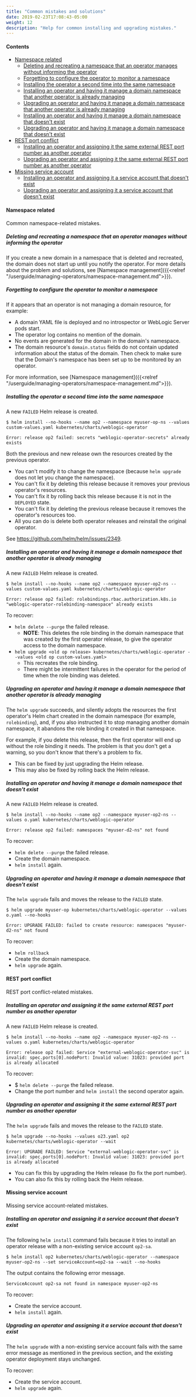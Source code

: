 ```yaml
---
title: "Common mistakes and solutions"
date: 2019-02-23T17:08:43-05:00
weight: 12
description: "Help for common installing and upgrading mistakes."
---
```


#### Contents

- [Namespace related](#namespace-related)
  - [Deleting and recreating a namespace that an operator manages without informing the operator](#deleting-and-recreating-a-namespace-that-an-operator-manages-without-informing-the-operator)
  - [Forgetting to configure the operator to monitor a namespace](#forgetting-to-configure-the-operator-to-monitor-a-namespace)
  - [Installing the operator a second time into the same namespace](#installing-the-operator-a-second-time-into-the-same-namespace)
  - [Installing an operator and having it manage a domain namespace that another operator is already managing](#installing-an-operator-and-having-it-manage-a-domain-namespace-that-another-operator-is-already-managing)
  - [Upgrading an operator and having it manage a domain namespace that another operator is already managing](#upgrading-an-operator-and-having-it-manage-a-domain-namespace-that-another-operator-is-already-managing)
  - [Installing an operator and having it manage a domain namespace that doesn't exist](#installing-an-operator-and-having-it-manage-a-domain-namespace-that-doesnt-exist)
  - [Upgrading an operator and having it manage a domain namespace that doesn't exist](#upgrading-an-operator-and-having-it-manage-a-domain-namespace-that-doesnt-exist)
- [REST port conflict](#rest-port-conflict)
  - [Installing an operator and assigning it the same external REST port number as another operator](#installing-an-operator-and-assigning-it-the-same-external-rest-port-number-as-another-operator)
  - [Upgrading an operator and assigning it the same external REST port number as another operator](#upgrading-an-operator-and-assigning-it-the-same-external-rest-port-number-as-another-operator)
- [Missing service account](#missing-service-account)
  - [Installing an operator and assigning it a service account that doesn't exist](#installing-an-operator-and-assigning-it-a-service-account-that-doesnt-exist)
  - [Upgrading an operator and assigning it a service account that doesn't exist](#upgrading-an-operator-and-assigning-it-a-service-account-that-doesnt-exist)

#### Namespace related

Common namespace-related mistakes.

##### Deleting and recreating a namespace that an operator manages without informing the operator

If you create a new domain in a namespace that is deleted and recreated, the domain does not start up until you notify the operator.
For more details about the problem and solutions, see [Namespace management]({{<relref "/userguide/managing-operators/namespace-management.md">}}).

##### Forgetting to configure the operator to monitor a namespace

If it appears that an operator is not managing a domain resource, for example:
- A domain YAML file is deployed and no introspector or WebLogic Server pods start.
- The operator log contains no mention of the domain.
- No events are generated for the domain in the domain's namespace.
- The domain resource's `domain.status` fields do not contain updated information about the status of the domain.
Then check to make sure that the Domain's namespace has been set up to be monitored by an operator.

For more information, see [Namespace management]({{<relref "/userguide/managing-operators/namespace-management.md">}}).

##### Installing the operator a second time into the same namespace

A new `FAILED` Helm release is created.
```shell
$ helm install --no-hooks --name op2 --namespace myuser-op-ns --values custom-values.yaml kubernetes/charts/weblogic-operator
```
```
Error: release op2 failed: secrets "weblogic-operator-secrets" already exists
```

Both the previous and new release own the resources created by the previous operator.

* You can't modify it to change the namespace (because `helm upgrade` does not let you change the namespace).
* You can't fix it by deleting this release because it removes your previous operator's resources.
* You can't fix it by rolling back this release because it is not in the `DEPLOYED` state.
* You can't fix it by deleting the previous release because it removes the operator's resources too.
* All you can do is delete both operator releases and reinstall the original operator.

See https://github.com/helm/helm/issues/2349.

##### Installing an operator and having it manage a domain namespace that another operator is already managing

A new `FAILED` Helm release is created.
```shell
$ helm install --no-hooks --name op2 --namespace myuser-op2-ns --values custom-values.yaml kubernetes/charts/weblogic-operator
```
```
Error: release op2 failed: rolebindings.rbac.authorization.k8s.io "weblogic-operator-rolebinding-namespace" already exists
```

To recover:

- `helm delete --purge` the failed release.
  - **NOTE**: This deletes the role binding in the domain namespace that was created by the first operator release, to give the operator access to the domain namespace.
- `helm upgrade <old op release> kubernetes/charts/weblogic-operator --values <old op custom-values.yaml>`
  - This recreates the role binding.
  - There might be intermittent failures in the operator for the period of time when the role binding was deleted.

##### Upgrading an operator and having it manage a domain namespace that another operator is already managing

The `helm upgrade` succeeds, and silently adopts the resources the first operator's Helm chart created in the domain namespace (for example, `rolebinding`), and, if you also instructed it to stop managing another domain namespace, it abandons the role binding it created in that namespace.

For example, if you delete this release, then the first operator will end up without the role binding it needs. The problem is that you don't get a warning, so you don't know that there's a problem to fix.

* This can be fixed by just upgrading the Helm release.
* This may also be fixed by rolling back the Helm release.

##### Installing an operator and having it manage a domain namespace that doesn't exist

A new `FAILED` Helm release is created.
```shell
$ helm install --no-hooks --name op2 --namespace myuser-op2-ns --values o.yaml kubernetes/charts/weblogic-operator
```
```
Error: release op2 failed: namespaces "myuser-d2-ns" not found
```

To recover:

- `helm delete --purge` the failed release.
- Create the domain namespace.
- `helm install` again.

##### Upgrading an operator and having it manage a domain namespace that doesn't exist

The `helm upgrade` fails and moves the release to the `FAILED` state.
```shell
$ helm upgrade myuser-op kubernetes/charts/weblogic-operator --values o.yaml --no-hooks
```
```
Error: UPGRADE FAILED: failed to create resource: namespaces "myuser-d2-ns" not found
```
To recover:

- `helm rollback`
- Create the domain namespace.
- `helm upgrade` again.

#### REST port conflict

REST port conflict-related mistakes.

##### Installing an operator and assigning it the same external REST port number as another operator

A new `FAILED` Helm release is created.
```shell
$ helm install --no-hooks --name op2 --namespace myuser-op2-ns --values o.yaml kubernetes/charts/weblogic-operator
```
```
Error: release op2 failed: Service "external-weblogic-operator-svc" is invalid: spec.ports[0].nodePort: Invalid value: 31023: provided port is already allocated
```

To recover:

- $ `helm delete --purge` the failed release.
- Change the port number and `helm install` the second operator again.

##### Upgrading an operator and assigning it the same external REST port number as another operator

The `helm upgrade` fails and moves the release to the `FAILED` state.
```shell
$ helm upgrade --no-hooks --values o23.yaml op2 kubernetes/charts/weblogic-operator --wait
```
```
Error: UPGRADE FAILED: Service "external-weblogic-operator-svc" is invalid: spec.ports[0].nodePort: Invalid value: 31023: provided port is already allocated
```

* You can fix this by upgrading the Helm release (to fix the port number).
* You can also fix this by rolling back the Helm release.

#### Missing service account

Missing service account-related mistakes.

##### Installing an operator and assigning it a service account that doesn't exist

The following `helm install` command fails because it tries to install an operator release with a non-existing service account `op2-sa`.
```shell
$ helm install op2 kubernetes/charts/weblogic-operator --namespace myuser-op2-ns --set serviceAccount=op2-sa --wait --no-hooks
```

The output contains the following error message.
```
ServiceAccount op2-sa not found in namespace myuser-op2-ns
```
To recover:

- Create the service account.
- `helm install` again.

##### Upgrading an operator and assigning it a service account that doesn't exist

The `helm upgrade` with a non-existing service account fails with the same error message as mentioned in the previous section, and the existing operator deployment stays unchanged.

To recover:

- Create the service account.
- `helm upgrade` again.
